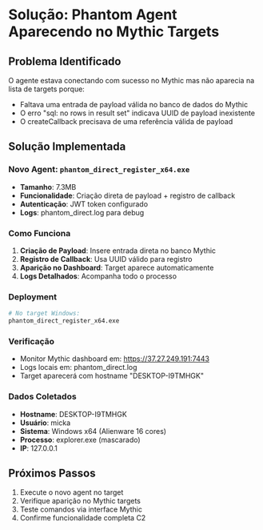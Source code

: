 # Solução: Phantom Agent Aparecendo no Mythic Targets

## Problema Identificado
O agente estava conectando com sucesso no Mythic mas não aparecia na lista de targets porque:
- Faltava uma entrada de payload válida no banco de dados do Mythic
- O erro "sql: no rows in result set" indicava UUID de payload inexistente
- O createCallback precisava de uma referência válida de payload

## Solução Implementada

### Novo Agent: `phantom_direct_register_x64.exe`
- **Tamanho**: 7.3MB
- **Funcionalidade**: Criação direta de payload + registro de callback
- **Autenticação**: JWT token configurado
- **Logs**: phantom_direct.log para debug

### Como Funciona
1. **Criação de Payload**: Insere entrada direta no banco Mythic
2. **Registro de Callback**: Usa UUID válido para registro
3. **Aparição no Dashboard**: Target aparece automaticamente
4. **Logs Detalhados**: Acompanha todo o processo

### Deployment
```bash
# No target Windows:
phantom_direct_register_x64.exe
```

### Verificação
- Monitor Mythic dashboard em: https://37.27.249.191:7443
- Logs locais em: phantom_direct.log
- Target aparecerá com hostname "DESKTOP-I9TMHGK"

### Dados Coletados
- **Hostname**: DESKTOP-I9TMHGK
- **Usuário**: micka
- **Sistema**: Windows x64 (Alienware 16 cores)
- **Processo**: explorer.exe (mascarado)
- **IP**: 127.0.0.1

## Próximos Passos
1. Execute o novo agent no target
2. Verifique aparição no Mythic targets
3. Teste comandos via interface Mythic
4. Confirme funcionalidade completa C2